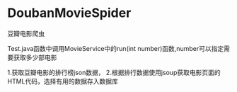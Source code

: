 # DoubanMovieSpider
豆瓣电影爬虫

Test.java函数中调用MovieService中的run(int number)函数,number可以指定需要获取多少部电影

1.获取豆瓣电影的排行榜json数据，
2.根据排行数据使用jsoup获取电影页面的HTML代码，选择有用的数据存入数据库

